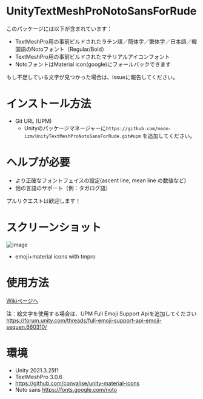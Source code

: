 # UnityTextMeshProNotoSansForRude
このパッケージには以下が含まれています：
- TextMeshPro用の事前ビルドされたラテン語／簡体字／繁体字／日本語／韓国語のNotoフォント（Regular/Bold）
- TextMeshPro用の事前ビルドされたマテリアルアイコンフォント
- NotoフォントはMaterial icon(google)にフォールバックできます

もし不足している文字が見つかった場合は、issueに報告してください。

# インストール方法
- Git URL (UPM)
  - Unityのパッケージマネージャーに`https://github.com/neon-izm/UnityTextMeshProNotoSansForRude.git#upm` を追加してください。

# ヘルプが必要
- より正確なフォントフェイスの設定(ascent line, mean line の数値など)
- 他の言語のサポート（例：タガログ語）

プルリクエストは歓迎します！

# スクリーンショット
![image](https://github.com/neon-izm/UnityTextMeshProNotoSansForRude/assets/3115650/a3b575e0-1449-467c-bff4-c3b36d503426)

- emoji+material icons with tmpro

# 使用方法
[Wikiページへ](../../wiki)

注：絵文字を使用する場合は、UPM Full Emoji Support Apiを追加してください https://forum.unity.com/threads/full-emoji-support-api-emoji-sequen.660310/

# 環境
- Unity 2021.3.25f1
- TextMeshPro 3.0.6
- https://github.com/convalise/unity-material-icons
- Noto sans https://fonts.google.com/noto
